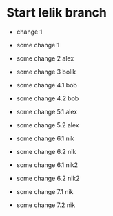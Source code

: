 # Start lelik branch

* change 1
* some change 1 
* some change 2 alex
* some change 3 bolik
* some change 4.1 bob
* some change 4.2 bob
* some change 5.1 alex
* some change 5.2 alex

* some change 6.1 nik
* some change 6.2 nik
* some change 6.1 nik2
* some change 6.2 nik2
* some change 7.1 nik
* some change 7.2 nik
